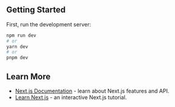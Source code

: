 

## Getting Started

First, run the development server:

```bash
npm run dev
# or
yarn dev
# or
pnpm dev
```


## Learn More

- [Next.js Documentation](https://nextjs.org/docs) - learn about Next.js features and API.
- [Learn Next.js](https://nextjs.org/learn) - an interactive Next.js tutorial.
